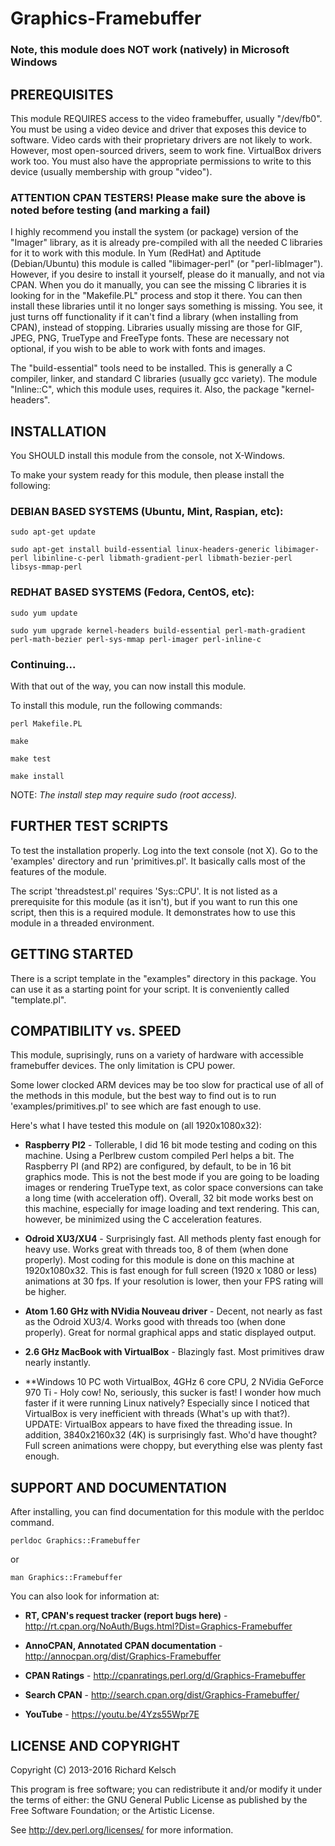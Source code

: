 # Graphics-Framebuffer

### Note, this module does NOT work (natively) in Microsoft Windows

## PREREQUISITES

This module REQUIRES access to the video framebuffer, usually "/dev/fb0".
You must be using a video device and driver that exposes this device to
software.  Video cards with their proprietary drivers are not likely to work.
However, most open-sourced drivers, seem to work fine.  VirtualBox drivers
work too.  You must also have the appropriate permissions to write to this
device (usually membership with group "video").

### ATTENTION CPAN TESTERS!  Please make sure the above is noted before testing (and marking a fail)

I highly recommend you install the system (or package) version of the "Imager"
library, as it is already pre-compiled with all the needed C libraries for it
to work with this module.  In Yum (RedHat) and Aptitude (Debian/Ubuntu) this
module is called "libimager-perl" (or "perl-libImager").  However, if you
desire to install it yourself, please do it manually, and not via CPAN.  When
you do it manually, you can see the missing C libraries it is looking for in
the "Makefile.PL" process and stop it there.  You can then install these
libraries until it no longer says something is missing.  You see, it just
turns off functionality if it can't find a library (when installing from CPAN),
instead of stopping.  Libraries usually missing are those for GIF, JPEG, PNG,
TrueType and FreeType fonts.  These are necessary not optional, if you wish to
be able to work with fonts and images.

The "build-essential" tools need to be installed. This is generally a C
compiler, linker, and standard C libraries (usually gcc variety).  The module
"Inline::C", which this module uses, requires it.  Also, the package
"kernel-headers".

## INSTALLATION

You SHOULD install this module from the console, not X-Windows.

To make your system ready for this module, then please install the following:

### DEBIAN BASED SYSTEMS (Ubuntu, Mint, Raspian, etc):

`sudo apt-get update`
  
`sudo apt-get install build-essential linux-headers-generic libimager-perl libinline-c-perl libmath-gradient-perl libmath-bezier-perl libsys-mmap-perl`

### REDHAT BASED SYSTEMS (Fedora, CentOS, etc):

`sudo yum update`

`sudo yum upgrade kernel-headers build-essential perl-math-gradient perl-math-bezier perl-sys-mmap perl-imager perl-inline-c`

### Continuing...

With that out of the way, you can now install this module.

To install this module, run the following commands:

`perl Makefile.PL`

`make`

`make test`

`make install`

NOTE:  _The install step may require sudo (root access)._

## FURTHER TEST SCRIPTS

To test the installation properly.  Log into the text console (not X).
Go to the 'examples' directory and run 'primitives.pl'.  It basically calls
most of the features of the module.

The script 'threadstest.pl' requires 'Sys::CPU'.  It is not listed as a
prerequisite for this module (as it isn't), but if you want to run this
one script, then this is a required module.  It demonstrates how to use this
module in a threaded environment.

## GETTING STARTED

There is a script template in the "examples" directory in this package.  You
can use it as a starting point for your script.  It is conveniently called
"template.pl".

## COMPATIBILITY vs. SPEED

This module, suprisingly, runs on a variety of hardware with accessible
framebuffer devices.  The only limitation is CPU power.

Some lower clocked ARM devices may be too slow for practical use of all of the
methods in this module, but the best way to find out is to run
'examples/primitives.pl' to see which are fast enough to use.

Here's what I have tested this module on (all 1920x1080x32):

* **Raspberry PI2** - Tollerable, I did 16 bit mode testing and coding on this machine.  Using a Perlbrew custom compiled Perl helps a bit.  The Raspberry PI (and RP2) are configured, by default, to be in 16 bit graphics mode.  This is not the best mode if you are going to be loading images or rendering TrueType text, as color space conversions can take a long time (with acceleration off).  Overall, 32 bit mode works best on this machine, especially for image loading and text rendering.  This can, however, be minimized using the C acceleration features.

* **Odroid XU3/XU4**  - Surprisingly fast.  All methods plenty fast enough for heavy use.  Works great with threads too, 8 of them (when done properly).  Most coding for this module is done on this machine at 1920x1080x32.  This is fast enough for full screen (1920 x 1080 or less) animations at 30 fps.  If your resolution is lower, then your FPS rating will be higher.

* **Atom 1.60 GHz with NVidia Nouveau driver** - Decent, not nearly as fast as the Odroid XU3/4.  Works good with threads too (when done properly).  Great for normal graphical apps and static displayed output.

* **2.6 GHz MacBook with VirtualBox** - Blazingly fast. Most primitives draw nearly instantly.

* **Windows 10 PC woth VirtualBox, 4GHz 6 core CPU, 2 NVidia GeForce 970 Ti - Holy cow!  No, seriously, this sucker is fast!  I wonder how much faster if it were running Linux natively?  Especially since I noticed that VirtualBox is very inefficient with threads (What's up with that?).  UPDATE: VirtualBox appears to have fixed the threading issue.
  In addition, 3840x2160x32 (4K) is surprisingly fast.  Who'd have thought?  Full screen animations were choppy, but everything else was plenty fast enough.

## SUPPORT AND DOCUMENTATION

After installing, you can find documentation for this module with the
perldoc command.

`perldoc Graphics::Framebuffer`

or

`man Graphics::Framebuffer`

You can also look for information at:

* **RT, CPAN's request tracker (report bugs here)** - http://rt.cpan.org/NoAuth/Bugs.html?Dist=Graphics-Framebuffer

* **AnnoCPAN, Annotated CPAN documentation** - http://annocpan.org/dist/Graphics-Framebuffer

* **CPAN Ratings** - http://cpanratings.perl.org/d/Graphics-Framebuffer

* **Search CPAN** - http://search.cpan.org/dist/Graphics-Framebuffer/

* **YouTube** - https://youtu.be/4Yzs55Wpr7E

## LICENSE AND COPYRIGHT

Copyright (C) 2013-2016 Richard Kelsch

This program is free software; you can redistribute it and/or modify it
under the terms of either: the GNU General Public License as published
by the Free Software Foundation; or the Artistic License.

See http://dev.perl.org/licenses/ for more information.
